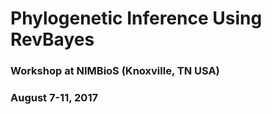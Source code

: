 # Phylogenetic Inference Using RevBayes

### Workshop at NIMBioS (Knoxville, TN USA)
### August 7-11, 2017